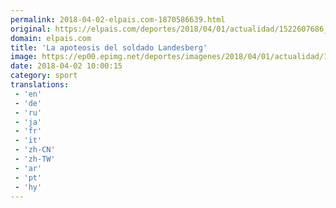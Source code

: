 ```yaml
---
permalink: 2018-04-02-elpais.com-1870586639.html
original: https://elpais.com/deportes/2018/04/01/actualidad/1522607686_736388.html#?ref=rss&format=simple&link=link
domain: elpais.com
title: 'La apoteosis del soldado Landesberg'
image: https://ep00.epimg.net/deportes/imagenes/2018/04/01/actualidad/1522607686_736388_1522612869_rrss_normal.jpg
date: 2018-04-02 10:00:15
category: sport
translations: 
 - 'en'
 - 'de'
 - 'ru'
 - 'ja'
 - 'fr'
 - 'it'
 - 'zh-CN'
 - 'zh-TW'
 - 'ar'
 - 'pt'
 - 'hy'
---
```


